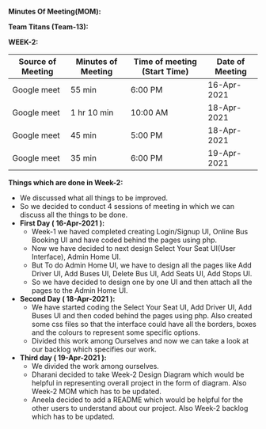 **Minutes Of Meeting(MOM):**

**Team Titans (Team-13):**

**WEEK-2:**

| Source of Meeting  | Minutes of Meeting | Time of meeting (Start Time) | Date of Meeting  |
| ------------------ | ------------------ | ---------------------------- | ---------------- |
| Google meet        |  55 min            |  6:00 PM                     |   16-Apr-2021    |
| Google meet        |  1 hr 10 min       |  10:00 AM                    |   18-Apr-2021    |
| Google meet        |  45 min            |  5:00 PM                     |   18-Apr-2021    |
| Google meet        |  35 min            |  6:00 PM                     |   19-Apr-2021    |

**Things which are done in Week-2:**
+ We discussed what all things to be improved.
+ So we decided to conduct 4 sessions of meeting in which we can discuss
  all the things to be done.
+ **First Day ( 16-Apr-2021 ):**
  + Week-1 we haved completed creating Login/Signup UI, Online Bus Booking UI and have 
    coded behind the pages using php.
  + Now we have decided to next design Select Your Seat UI(User Interface), Admin Home UI.
  + But To do Admin Home UI, we have to design all the pages like Add Driver UI, Add Buses UI,
    Delete Bus UI, Add Seats UI, Add Stops UI. 
  + So we have decided to design one by one UI and then attach all the pages to the 
    Admin Home UI.
+ **Second Day ( 18-Apr-2021 ):**
  + We have started coding the Select Your Seat UI, Add Driver UI, Add Buses UI and then
    coded behind the pages using php. Also created some css files so that the interface could
    have all the borders, boxes and the colours to represent some specific options.
  + Divided this work among Ourselves and now we can take a look at our backlog which specifies
    our work.
+ **Third day ( 19-Apr-2021 ):**
  + We divided the work among ourselves.
  + Dharani decided to take Week-2 Design Diagram which would be helpful in 
    representing overall project in the form of diagram. Also Week-2 MOM which 
    has to be updated. 
  + Aneela decided to add a README which would be helpful for the other users 
    to understand about our project. Also Week-2 backlog which has to be updated. 
  

